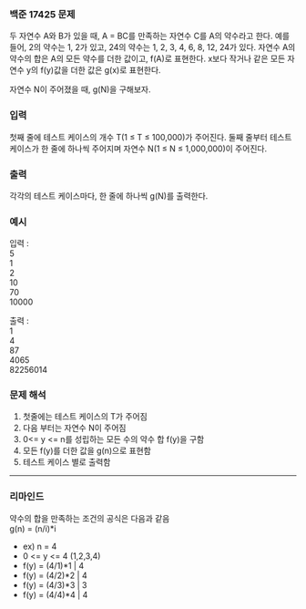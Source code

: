 ### 백준 17425 문제
두 자연수 A와 B가 있을 때, A = BC를 만족하는 자연수 C를 A의 약수라고 한다. 예를 들어, 2의 약수는 1, 2가 있고, 24의 약수는 1, 2, 3, 4, 6, 8, 12, 24가 있다. 자연수 A의 약수의 합은 A의 모든 약수를 더한 값이고, f(A)로 표현한다. x보다 작거나 같은 모든 자연수 y의 f(y)값을 더한 값은 g(x)로 표현한다.

자연수 N이 주어졌을 때, g(N)을 구해보자.

### 입력
첫째 줄에 테스트 케이스의 개수 T(1 ≤ T ≤ 100,000)가 주어진다. 둘째 줄부터 테스트 케이스가 한 줄에 하나씩 주어지며 자연수 N(1 ≤ N ≤ 1,000,000)이 주어진다.

### 출력
각각의 테스트 케이스마다, 한 줄에 하나씩 g(N)를 출력한다.


### 예시
입력 :  <br> 
5 <br> 
1 <br>
2 <br>
10 <br>
70 <br>
10000

출력 :  <br>
1 <br>
4 <br>
87 <br>
4065 <br>
82256014


### 문제 해석
1. 첫줄에는 테스트 케이스의 T가 주어짐
2. 다음 부터는 자연수 N이 주어짐 
3. 0<= y <= n를 성립하는 모든 수의 약수 합 f(y)을 구함
4. 모든 f(y)를 더한 값을 g(n)으로 표현함
5. 테스트 케이스 별로 출력함

---
### 리마인드
약수의 합을 만족하는 조건의 공식은 다음과 같음 <br>
g(n) = (n/i)*i
- ex)  n = 4
- 0 <= y <= 4 (1,2,3,4)
- f(y) = (4/1)*1 | 4
- f(y) = (4/2)*2 | 4
- f(y) = (4/3)*3 | 3
- f(y) = (4/4)*4 | 4